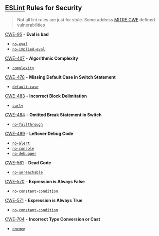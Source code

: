 [ESLint](http://eslint.org/) Rules for Security
-------------------------
> Not all lint rules are just for style.  Some address [MITRE CWE](https://cwe.mitre.org/) defined vulnerabilities

[CWE-95](https://cwe.mitre.org/data/definitions/95) - **Eval is bad**
- [`no-eval`](http://eslint.org/docs/rules/no-eval)
- [`no-implied-eval`](http://eslint.org/docs/rules/no-implied-eval)

[CWE-407](https://cwe.mitre.org/data/definitions/407.html) - **Algorithmic Complexity**
- [`complexity`](http://eslint.org/docs/rules/complexity)

[CWE-478](https://cwe.mitre.org/data/definitions/478) - **Missing Default Case in Switch Statement**
- [`default-case`](http://eslint.org/docs/rules/default-case)

[CWE-483](https://cwe.mitre.org/data/definitions/483) - **Incorrect Block Delimitation**
- [`curly`](http://eslint.org/docs/rules/curly)

[CWE-484](https://cwe.mitre.org/data/definitions/484) - **Omitted Break Statement in Switch**
- [`no-fallthrough`](http://eslint.org/docs/rules/no-fallthrough)

[CWE-489](https://cwe.mitre.org/data/definitions/489) - **Leftover Debug Code**
- [`no-alert`](http://eslint.org/docs/rules/no-alert)
- [`no-console`](http://eslint.org/docs/rules/no-console)
- [`no-debugger`](http://eslint.org/docs/rules/no-debugger)

[CWE-561](https://cwe.mitre.org/data/definitions/561) - **Dead Code**
- [`no-unreachable`](http://eslint.org/docs/rules/no-unreachable)

[CWE-570](https://cwe.mitre.org/data/definitions/570) - **Expression is Always False**
- [`no-constant-condition`](http://eslint.org/docs/rules/no-constant-condition)

[CWE-571](https://cwe.mitre.org/data/definitions/570) - **Expression is Always True**
- [`no-constant-condition`](http://eslint.org/docs/rules/no-constant-condition)

[CWE-704](https://cwe.mitre.org/data/definitions/704.html) - **Incorrect Type Conversion or Cast**
- [`eqeqeq`](http://eslint.org/docs/rules/eqeqeq)
